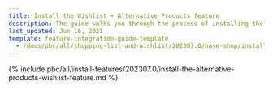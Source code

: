 ```yaml
---
title: Install the Wishlist + Alternative Products feature
description: The guide walks you through the process of installing the Alternative products and Wishlist features into the project.
last_updated: Jun 16, 2021
template: feature-integration-guide-template
  - /docs/pbc/all/shopping-list-and-wishlist/202307.0/base-shop/install-and-upgrade/install-the-wishlist-alternative-products-feature.html
---
```


{% include pbc/all/install-features/202307.0/install-the-alternative-products-wishlist-feature.md %} <!-- To edit, see /_includes/pbc/all/install-features/202307.0/install-the-alternative-products-wishlist-feature.md -->
